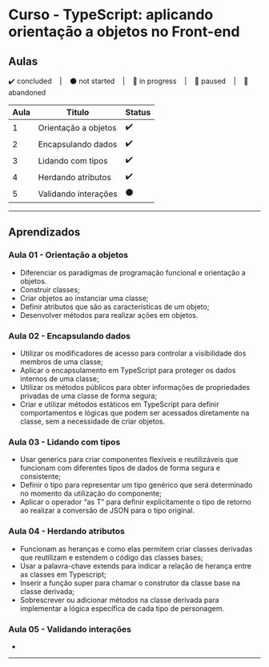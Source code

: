 # Curso - TypeScript: aplicando orientação a objetos no Front-end

## Aulas
<p>
  ✔️ concluded &nbsp;&nbsp;&nbsp;|&nbsp;&nbsp;&nbsp;
  ⚫ not started &nbsp;&nbsp;&nbsp;|&nbsp;&nbsp;&nbsp;
  🔵 in progress &nbsp;&nbsp;&nbsp;|&nbsp;&nbsp;&nbsp;
  🔶 paused &nbsp;&nbsp;&nbsp;|&nbsp;&nbsp;&nbsp;
  🔴 abandoned 
</p>

| Aula | Titulo | Status |
| --- | --- | --- |
| 1 | Orientação a objetos | ✔️ |
| 2 | Encapsulando dados | ✔️ |
| 3 | Lidando com tipos | ✔️ |
| 4 | Herdando atributos | ✔️ |
| 5 | Validando interações | ⚫ |

---

## Aprendizados

### Aula 01 - Orientação a objetos
<ul>
  <li>Diferenciar os paradigmas de programação funcional e orientação a objetos.</li>
  <li>Construir classes;</li>
  <li>Criar objetos ao instanciar uma classe;</li>
  <li>Definir atributos que são as características de um objeto;</li>
  <li>Desenvolver métodos para realizar ações em objetos.</li>
</ul>

### Aula 02 - Encapsulando dados
<ul>
  <li>Utilizar os modificadores de acesso para controlar a visibilidade dos membros de uma classe;</li>
  <li>Aplicar o encapsulamento em TypeScript para proteger os dados internos de uma classe;</li>
  <li>Utilizar os métodos públicos para obter informações de propriedades privadas de uma classe de forma segura;</li>
  <li>Criar e utilizar métodos estáticos em TypeScript para definir comportamentos e lógicas que podem ser acessados diretamente na classe, sem a necessidade de criar objetos.</li>
</ul>

### Aula 03 - Lidando com tipos
<ul>
  <li>Usar generics para criar componentes flexíveis e reutilizáveis que funcionam com diferentes tipos de dados de forma segura e consistente;</li>
  <li>Definir o tipo <T> para representar um tipo genérico que será determinado no momento da utilização do componente;</li>
  <li>Aplicar o operador “as T” para definir explicitamente o tipo de retorno ao realizar a conversão de JSON para o tipo original.  </li>
</ul>

### Aula 04 - Herdando atributos
<ul>
  <li>Funcionam as heranças e como elas permitem criar classes derivadas que reutilizam e estendem o código das classes bases;</li>
  <li>Usar a palavra-chave extends para indicar a relação de herança entre as classes em Typescript;</li>
  <li>Inserir a função super para chamar o construtor da classe base na classe derivada;</li>
  <li>Sobrescrever ou adicionar métodos na classe derivada para implementar a lógica específica de cada tipo de personagem.</li>
</ul>

### Aula 05 - Validando interações
<ul>
  <li></li>
</ul>

---

<!-- ## 🎯 Projeto desenvolvido
Este é o screenshot do projeto que foi desenvolvido durante o curso:

<p align="center">
  <img alt="Miniatura da imagem do projeto"src="../../.github/preview-olaMundo.png">
</p> -->